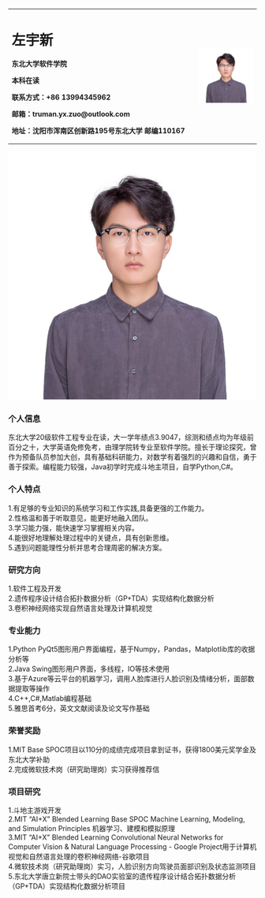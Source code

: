<table border="0">
  <tr>
    <td width="75%">
      <h1>左宇新</h1>
      <p><b>东北大学软件学院</b></p>
      <p><b>本科在读</b></p>
      <p><b>联系方式：+86 13994345962</b></p>
      <p><b>邮箱：truman.yx.zuo@outlook.com</b></p>
      <p><b>地址：沈阳市浑南区创新路195号东北大学 邮编110167</b></p>
    </td>
    <td width="25%">
      <img src="/zyx.jpeg" width="100%">      
    </td>
  </tr>
</table>


![证件照](zyx.jpeg)


### 个人信息
东北大学20级软件工程专业在读，大一学年绩点3.9047，综测和绩点均为年级前百分之十，大学英语免修免考，由理学院转专业至软件学院。擅长于理论探究，曾作为预备队员参加大创，具有基础科研能力，对数学有着强烈的兴趣和自信，勇于善于探索。编程能力较强，Java初学时完成斗地主项目，自学Python,C#。

### 个人特点
1.有足够的专业知识的系统学习和工作实践,具备更强的工作能力。  
2.性格温和善于听取意见，能更好地融入团队。  
3.学习能力强，能快速学习掌握相关内容。  
4.能很好地理解处理过程中的关键点，具有创新思维。  
5.遇到问题能理性分析并思考合理周密的解决方案。

### 研究方向
1.软件工程及开发  
2.遗传程序设计结合拓扑数据分析（GP+TDA）实现结构化数据分析  
3.卷积神经网络实现自然语言处理及计算机视觉

### 专业能力
1.Python PyQt5图形用户界面编程，基于Numpy，Pandas，Matplotlib库的收据分析等  
2.Java Swing图形用户界面，多线程，IO等技术使用  
3.基于Azure等云平台的机器学习，调用人脸库进行人脸识别及情绪分析，面部数据提取等操作  
4.C++,C#,Matlab编程基础  
5.雅思首考6分，英文文献阅读及论文写作基础

### 荣誉奖励
1.MIT Base SPOC项目以110分的成绩完成项目拿到证书，获得1800美元奖学金及东北大学补助  
2.完成微软技术岗（研究助理岗）实习获得推荐信
 
### 项目研究
1.斗地主游戏开发  
2.MIT “AI+X” Blended Learning Base SPOC Machine Learning, Modeling, and Simulation Principles 机器学习、建模和模拟原理  
3.MIT “AI+X” Blended Learning Convolutional Neural Networks for Computer Vision & Natural Language Processing - Google Project用于计算机视觉和自然语言处理的卷积神经网络-谷歌项目  
4.微软技术岗（研究助理岗）实习，人脸识别方向驾驶员面部识别及状态监测项目  
5.东北大学唐立新院士带头的DAO实验室的遗传程序设计结合拓扑数据分析（GP+TDA）实现结构化数据分析项目  



